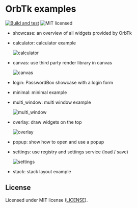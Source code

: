 # OrbTk examples

[![Build and test](https://github.com/redox-os/orbtk/workflows/CI/badge.svg)](https://github.com/redox-os/orbtk/actions)
![MIT licensed](https://img.shields.io/badge/license-MIT-blue.svg)

* showcase: an overview of all widgets provided by OrbTk
* calculator: calculator example

    ![calculator](https://gitlab.redox-os.org/redox-os/assets/-/raw/master/screenshots/Calculator.png)

* canvas: use third party render library in canvas

    ![canvas](https://gitlab.redox-os.org/redox-os/assets/-/raw/master/screenshots/orbtk_examples/canvas_example.jpg)

* login: PasswordBox showcase with a login form
* minimal: minimal example
* multi_window: multi window example

    ![multi_window](https://gitlab.redox-os.org/redox-os/assets/-/raw/master/screenshots/orbtk_examples/multi_window.jpg)

* overlay: draw widgets on the top

    ![overlay](https://gitlab.redox-os.org/redox-os/assets/-/raw/master/screenshots/orbtk_examples/overlay_example.jpg)

* popup: show how to open and use a popup
* settings: use registry and settings service (load / save)

    ![settings](https://gitlab.redox-os.org/redox-os/assets/-/raw/master/screenshots/orbtk_examples/settings_example.jpg)

* stack: stack layout example

## License

Licensed under MIT license ([LICENSE](../LICENSE)).
